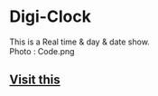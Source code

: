 # Digi-Clock
 This is a Real time & day & date show. <br>
Photo :
Code.png
<h2><a href="https://jmdigiclock.netlify.app/">Visit this</a></h2>
